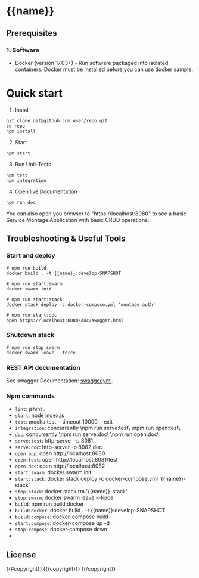 # {{name}}

## Prerequisites

### 1. Software

* Docker (version 17.03+) - Run software packaged into isolated containers.
[Docker](https://www.docker.com/) must be installed before you can use docker sample.

# Quick start

1. Install 
```
git clone git@github.com:user/repo.git
cd repo
npm install
```

2. Start
```
npm start
```

3. Run Unit-Tests
```
npm test
npm integration
```

4. Open live Documentation
```
npm run doc
```

You can also open you browser to "https://localhost:8080" to see a basic Service Montage Application with basic CRUD operations.

## Troubleshooting & Useful Tools

### Start and deploy

```
# npm run build
docker build . -t {{name}}:develop-SNAPSHOT

# npm run start:swarm
docker swarm init

# npm run start:stack
docker stack deploy -c docker-compose.yml 'montage-auth'

# npm run start:doc
open https://localhost:8080/doc/swagger.html
```

### Shutdown stack

```
# npm run stop:swarm
docker swarm leave --force
```
### REST API documentation

See swagger Documentation: [swagger.yml](./doc/swagger.yml).

### Npm commands
 
 - `lint`: jshint . 
 - `start`: node index.js 
 - `test`: mocha test --timeout 10000 --exit 
 - `integration`: concurrently \npm run serve:test\ \npm run open:test\ 
 - `doc`: concurrently \npm run serve:doc\ \npm run open:doc\ 
 - `serve:test`: http-server -p 8081 
 - `serve:doc`: http-server -p 8082 doc 
 - `open:app`: open http://localhost:8080 
 - `open:test`: open http://localhost:8081/test 
 - `open:doc`: open http://localhost:8082 
 - `start:swarm`: docker swarm init 
 - `start:stack`: docker stack deploy -c docker-compose.yml '{{name}}-stack' 
 - `stop:stack`: docker stack rm '{{name}}-stack' 
 - `stop:swarm`: docker swarm leave --force 
 - `build`: npm run build:docker 
 - `build:docker`: docker build . -t {{name}}:develop-SNAPSHOT 
 - `build:compose`: docker-compose build 
 - `start:compose`: docker-compose up -d 
 - `stop:compose`: docker-compose down
 - 
## License

{{#copyright}}
{{{copyright}}}
{{/copyright}}

